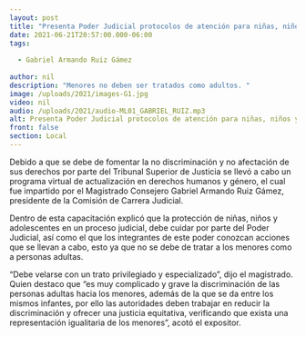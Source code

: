 ```yaml
---
layout: post
title: "Presenta Poder Judicial protocolos de atención para niñas, niños y adolescentes"
date: 2021-06-21T20:57:00.000-06:00
tags:
  
  - Gabriel Armando Ruiz Gámez
  
author: nil
description: "Menores no deben ser tratados como adultos. "
image: /uploads/2021/images-G1.jpg
video: nil
audio: /uploads/2021/audio-ML01_GABRIEL_RUIZ.mp3
alt: Presenta Poder Judicial protocolos de atención para niñas, niños y adolescentes
front: false
section: Local
---
```


Debido a que se debe de fomentar la no discriminación y no afectación de sus derechos por parte del Tribunal Superior de Justicia se llevó a cabo un programa virtual de actualización en derechos humanos y género, el cual fue impartido por el Magistrado Consejero Gabriel Armando Ruiz Gámez, presidente de la Comisión de Carrera Judicial.

Dentro de esta capacitación explicó que la protección de niñas, niños y adolescentes en un proceso judicial, debe cuidar por parte del Poder Judicial, así como el que los integrantes de este poder conozcan acciones que se llevan a cabo, esto ya que no se debe de tratar a los menores como a personas adultas.

“Debe velarse con un trato privilegiado y especializado”, dijo el magistrado. Quien destaco que “es muy complicado y grave la discriminación de las personas adultas hacia los menores, además de la que se da entre los mismos infantes, por ello las autoridades deben trabajar en reducir la discriminación y ofrecer una justicia equitativa, verificando que exista una representación igualitaria de los menores”, acotó el expositor.
